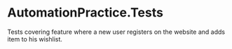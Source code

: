 # AutomationPractice.Tests
 Tests covering feature where a new user registers on the website and adds item to his wishlist.
